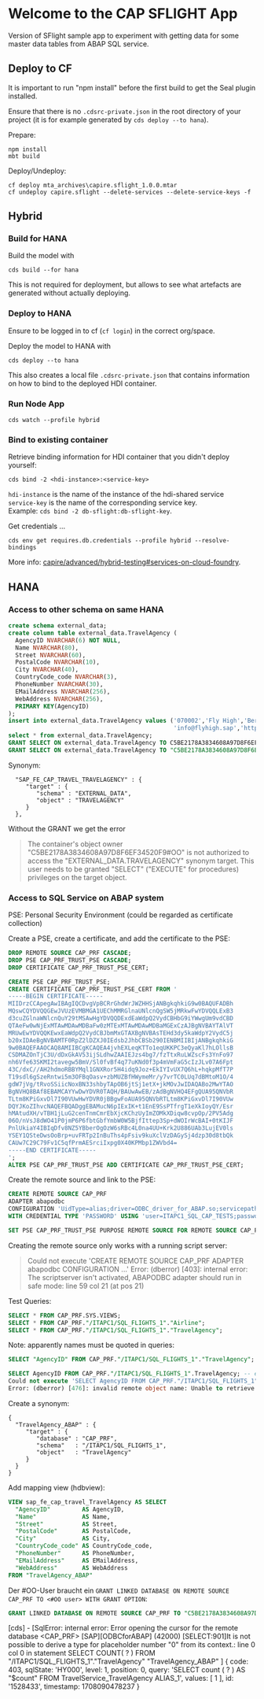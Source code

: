 # Welcome to the CAP SFLIGHT App

Version of SFlight sample app to experiment with getting data
for some master data tables from ABAP SQL service.



## Deploy to CF

It is important to run "npm install" before the first build to get the Seal plugin installed.

Ensure that there is no `.cdsrc-private.json` in the root directory of your project (it is for example
generated by `cds deploy --to hana`).

Prepare:
```
npm install
mbt build
```

Deploy/Undeploy:
```
cf deploy mta_archives\capire.sflight_1.0.0.mtar
cf undeploy capire.sflight --delete-services --delete-service-keys -f
```

## Hybrid

### Build for HANA

Build the model with
```
cds build --for hana
```

This is not required for deployment, but allows to see what artefacts are generated without actually deploying.

### Deploy to HANA

Ensure to be logged in to cf (`cf login`) in the correct org/space.

Deploy the model to HANA with
```
cds deploy --to hana
```

This also creates a local file `.cdsrc-private.json` that contains information on how to bind to the deployed HDI container.

### Run Node App

```
cds watch --profile hybrid
``` 

### Bind to existing container

Retrieve binding information for HDI container that you didn't deploy yourself:
```
cds bind -2 <hdi-instance>:<service-key>
```

`hdi-instance` is the name of the instance of the hdi-shared service  
`service-key` is the name of the corresponding service key.  
Example: `cds bind -2 db-sflight:db-sflight-key`.

Get credentials ...
```
cds env get requires.db.credentials --profile hybrid --resolve-bindings
```

More info: [capire/advanced/hybrid-testing#services-on-cloud-foundry](https://pages.github.tools.sap/cap/docs/advanced/hybrid-testing#services-on-cloud-foundry).



## HANA

### Access to other schema on same HANA

```sql
create schema external_data;
create column table external_data.TravelAgency (
  AgencyID NVARCHAR(6) NOT NULL,
  Name NVARCHAR(80),
  Street NVARCHAR(60),
  PostalCode NVARCHAR(10),
  City NVARCHAR(40),
  CountryCode_code NVARCHAR(3),
  PhoneNumber NVARCHAR(30),
  EMailAddress NVARCHAR(256),
  WebAddress NVARCHAR(256),
  PRIMARY KEY(AgencyID)
);
insert into external_data.TravelAgency values ('070002','Fly High','Berliner Allee 11','40880','Duesseldorf','DE','+49 2102 69555',
                                               'info@flyhigh.sap','http://www.flyhigh.sap');
select * from external_data.TravelAgency;
GRANT SELECT ON external_data.TravelAgency TO C5BE2178A3834608A97D8F6EF34520F9_52ANGOYY58K2JMPER8A4MQPS4_RT;
GRANT SELECT ON external_data.TravelAgency TO "C5BE2178A3834608A97D8F6EF34520F9#OO" WITH GRANT OPTION;
```

Synonym:
```jsonc
  "SAP_FE_CAP_TRAVEL_TRAVELAGENCY" : {
     "target" : {
        "schema" : "EXTERNAL_DATA",
        "object" : "TRAVELAGENCY"
     }
  },
```

Without the GRANT we get the error
> The container's object owner "C5BE2178A3834608A97D8F6EF34520F9#OO" is not authorized to access the "EXTERNAL_DATA.TRAVELAGENCY" synonym target.
This user needs to be granted "SELECT" ("EXECUTE" for procedures) privileges on the target object.



### Access to SQL Service on ABAP system

PSE: Personal Security Environment
(could be regarded as certificate collection)


Create a PSE, create a certificate, and add the certificate to the PSE:
```sql
DROP REMOTE SOURCE CAP_PRF CASCADE;
DROP PSE CAP_PRF_TRUST_PSE CASCADE;
DROP CERTIFICATE CAP_PRF_TRUST_PSE_CERT;

CREATE PSE CAP_PRF_TRUST_PSE;
CREATE CERTIFICATE CAP_PRF_TRUST_PSE_CERT FROM '
-----BEGIN CERTIFICATE-----
MIIDrzCCApegAwIBAgIQCDvgVpBCRrGhdWrJWZHHSjANBgkqhkiG9w0BAQUFADBh
MQswCQYDVQQGEwJVUzEVMBMGA1UEChMMRGlnaUNlcnQgSW5jMRkwFwYDVQQLExB3
d3cuZGlnaWNlcnQuY29tMSAwHgYDVQQDExdEaWdpQ2VydCBHbG9iYWwgUm9vdCBD
QTAeFw0wNjExMTAwMDAwMDBaFw0zMTExMTAwMDAwMDBaMGExCzAJBgNVBAYTAlVT
MRUwEwYDVQQKEwxEaWdpQ2VydCBJbmMxGTAXBgNVBAsTEHd3dy5kaWdpY2VydC5j
b20xIDAeBgNVBAMTF0RpZ2lDZXJ0IEdsb2JhbCBSb290IENBMIIBIjANBgkqhkiG
9w0BAQEFAAOCAQ8AMIIBCgKCAQEA4jvhEXLeqKTTo1eqUKKPC3eQyaKl7hLOllsB
CSDMAZOnTjC3U/dDxGkAV53ijSLdhwZAAIEJzs4bg7/fzTtxRuLWZscFs3YnFo97
nh6Vfe63SKMI2tavegw5BmV/Sl0fvBf4q77uKNd0f3p4mVmFaG5cIzJLv07A6Fpt
43C/dxC//AH2hdmoRBBYMql1GNXRor5H4idq9Joz+EkIYIvUX7Q6hL+hqkpMfT7P
T19sdl6gSzeRntwi5m3OFBqOasv+zbMUZBfHWymeMr/y7vrTC0LUq7dBMtoM1O/4
gdW7jVg/tRvoSSiicNoxBN33shbyTApOB6jtSj1etX+jkMOvJwIDAQABo2MwYTAO
BgNVHQ8BAf8EBAMCAYYwDwYDVR0TAQH/BAUwAwEB/zAdBgNVHQ4EFgQUA95QNVbR
TLtm8KPiGxvDl7I90VUwHwYDVR0jBBgwFoAUA95QNVbRTLtm8KPiGxvDl7I90VUw
DQYJKoZIhvcNAQEFBQADggEBAMucN6pIExIK+t1EnE9SsPTfrgT1eXkIoyQY/Esr
hMAtudXH/vTBH1jLuG2cenTnmCmrEbXjcKChzUyImZOMkXDiqw8cvpOp/2PV5Adg
06O/nVsJ8dWO41P0jmP6P6fbtGbfYmbW0W5BjfIttep3Sp+dWOIrWcBAI+0tKIJF
PnlUkiaY4IBIqDfv8NZ5YBberOgOzW6sRBc4L0na4UU+Krk2U886UAb3LujEV0ls
YSEY1QSteDwsOoBrp+uvFRTp2InBuThs4pFsiv9kuXclVzDAGySj4dzp30d8tbQk
CAUw7C29C79Fv1C5qfPrmAESrciIxpg0X40KPMbp1ZWVbd4=
-----END CERTIFICATE-----
';
ALTER PSE CAP_PRF_TRUST_PSE ADD CERTIFICATE CAP_PRF_TRUST_PSE_CERT;
```

Create the remote source and link to the PSE:
```sql
CREATE REMOTE SOURCE CAP_PRF
ADAPTER abapodbc
CONFIGURATION 'UidType=alias;driver=ODBC_driver_for_ABAP.so;servicepath=/sap/bc/sql/sql1/sap/s_privileged;host=25638c75-a54b-4658-8b04-3a1156f2c4f5.abap.eu10.hana.ondemand.com;port=443;language=EN;typemap=semantic'
WITH CREDENTIAL TYPE 'PASSWORD' USING 'user=ITAPC1_SQL_CAP_TESTS;password=du2wPBiDdYbRbvvyGliPedKLvNHuWX_hzAvVNEH';

SET PSE CAP_PRF_TRUST_PSE PURPOSE REMOTE SOURCE FOR REMOTE SOURCE CAP_PRF;
```

Creating the remote source only works with a running script server:
> Could not execute 'CREATE REMOTE SOURCE CAP_PRF ADAPTER abapodbc CONFIGURATION ...'
Error: (dberror) [403]: internal error: The scriptserver isn't activated, ABAPODBC adapter should run in safe mode: line 59 col 21 (at pos 21)


Test Queries:
```sql
SELECT * FROM CAP_PRF.SYS.VIEWS;
SELECT * FROM CAP_PRF."/ITAPC1/SQL_FLIGHTS_1"."Airline";
SELECT * FROM CAP_PRF."/ITAPC1/SQL_FLIGHTS_1"."TravelAgency";
```

Note: apparently names must be quoted in queries:
```sql
SELECT "AgencyID" FROM CAP_PRF."/ITAPC1/SQL_FLIGHTS_1"."TravelAgency"; -- ok

SELECT AgencyID FROM CAP_PRF."/ITAPC1/SQL_FLIGHTS_1".TravelAgency; -- error
Could not execute 'SELECT AgencyID FROM CAP_PRF."/ITAPC1/SQL_FLIGHTS_1".TravelAgency'
Error: (dberror) [476]: invalid remote object name: Unable to retrieve remote metadata for <NULL>./ITAPC1/SQL_FLIGHTS_1.TRAVELAGENCY
```

Create a synonym:
```jsonc
{ 
  "TravelAgency_ABAP" : {
     "target" : { 
        "database" : "CAP_PRF",
        "schema"   : "/ITAPC1/SQL_FLIGHTS_1",
        "object"   : "TravelAgency"
     }
  }
}
```

Add mapping view (hdbview):
```sql
VIEW sap_fe_cap_travel_TravelAgency AS SELECT
  "AgencyID"         AS AgencyID,
  "Name"             AS Name,
  "Street"           AS Street,
  "PostalCode"       AS PostalCode,
  "City"             AS City,
  "CountryCode_code" AS CountryCode_code,
  "PhoneNumber"      AS PhoneNumber,
  "EMailAddress"     AS EMailAddress,
  "WebAddress"       AS WebAddress
FROM "TravelAgency_ABAP"
```


Der #OO-User braucht ein `GRANT LINKED DATABASE ON REMOTE SOURCE CAP_PRF TO <#OO user> WITH GRANT OPTION`:
```sql
GRANT LINKED DATABASE ON REMOTE SOURCE CAP_PRF TO "C5BE2178A3834608A97D8F6EF34520F9#OO" WITH GRANT OPTION;
```



[cds] - [SqlError: internal error: Error opening the cursor for the remote database <CAP_PRF> [SAP][ODBCforABAP] (42000) [SELECT:901]It is not possible to derive a type for placeholder number "0" from its context.: line 0 col 0
 in statement SELECT COUNT( ? ) FROM "/ITAPC1/SQL_FLIGHTS_1"."TravelAgency" "TravelAgency_ABAP"
] {
  code: 403,
  sqlState: 'HY000',
  level: 1,
  position: 0,
  query: 'SELECT count ( ? ) AS "$count" FROM TravelService_TravelAgency ALIAS_1',
  values: [ 1 ],
  id: '1528433',
  timestamp: 1708090478237
}
